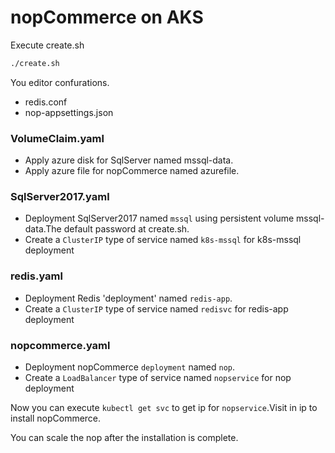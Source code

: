 # nopCommerce on AKS

Execute create.sh

```bash
./create.sh
```

You editor confurations.

* redis.conf
* nop-appsettings.json

### VolumeClaim.yaml

* Apply azure disk for SqlServer named mssql-data.
* Apply azure file for nopCommerce named azurefile.

### SqlServer2017.yaml

* Deployment SqlServer2017 named `mssql` using persistent volume mssql-data.The default password at create.sh.
* Create a `ClusterIP` type of service named `k8s-mssql` for k8s-mssql deployment

### redis.yaml

* Deployment Redis 'deployment' named `redis-app`.
* Create a `ClusterIP` type of service named `redisvc` for redis-app deployment

### nopcommerce.yaml

* Deployment nopCommerce `deployment` named `nop`.
* Create a `LoadBalancer` type of service named `nopservice` for nop deployment

Now you can execute `kubectl get svc` to get ip for `nopservice`.Visit in ip to install nopCommerce.

You can scale the nop after the installation is complete.